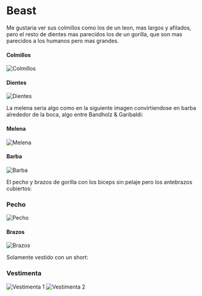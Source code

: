 # Beast

Me gustaria ver sus colmillos como los de un leon, mas largos y afilados, pero el resto de dientes mas parecidos los de un gorilla, que son mas parecidos a los humanos pero mas grandes.

#### Colmillos
![Colmillos](https://i1.pickpik.com/photos/562/82/452/albino-lion-animal-park-big-cat-canines-preview.jpg)

#### Dientes
![Dientes](https://live.staticflickr.com/3945/15452888118_13d750c05f_4k.jpg)

La melena seria algo como en la siguiente imagen convirtiendose en barba alrededor de la boca, algo entre Bandholz & Garibaldi: 

#### Melena
![Melena](https://i.dailymail.co.uk/1s/2022/04/04/11/56196503-10683761-image-a-26_1649067126940.jpg)

#### Barba
![Barba](https://cdn.shopify.com/s/files/1/0625/1511/8304/files/bearded-irish-man-logo_1024x1024.jpg?v=1733847039)

El pecho y brazos de gorilla con los biceps sin pelaje pero los antebrazos cubiertos:

### Pecho
![Pecho](https://qph.cf2.quoracdn.net/main-qimg-df79331f2554b87fcd10631d1b7e8c03-lq)

#### Brazos
![Brazos](https://www.bwindinationalparkuganda.com/wp-content/uploads/2017/09/maxresdefault-750x450.jpg)

Solamente vestido con un short: 

### Vestimenta
![Vestimenta 1](https://uncannyxmen.net/sites/default/files/images/characters/beast/beast-bigcostume17.jpg)
![Vestimenta 2](https://assets.mycast.io/actor_images/actor-beast-x-men-963575_large.jpg?1704785873)
